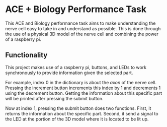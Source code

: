 # ACE + Biology Performance Task

This ACE and Biology performance task aims to make understanding the nerve cell easy to take in and understand as possible. This is done through the use of a physical 3D model of the nerve cell and combining the power of a raspberry pi.

 

## Functionality
This project makes use of a raspberry pi, buttons, and LEDs to work synchronously to provide information given the selected part.

For example, index 0 in the dictionary is about the *axon* of the nerve cell. Pressing the increment button increments this index by 1 and decrements 1 using the decrement button. Getting the information about this specific part will be printed after pressing the submit button.

Now at index 1, pressing the submit button does two functions. First, it returns the information about the specific part. Second, it send a signal to the LED at the portion of the 3D model where it is located to be lit up.